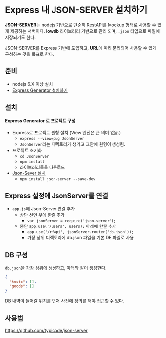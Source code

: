 Express 내 JSON-SERVER 설치하기
=====
**JSON-SERVER**는 nodejs 기반으로 단순히 RestAPI를 Mockup 형태로 사용할 수 있게 제공하는 서버이다. **lowdb** 라이브러리 기반으로 관리 되며, `.json` 타입으로 파일에 저장되기도 한다.

JSON-SERVER를 Express 기반에 도입하고, **URL**에 따라 분리되어 사용할 수 있게 구성하는 것을 목표로 한다.

준비
----
* nodejs 6.X 이상 설치
* [Express Generator 설치하기](https://expressjs.com/en/starter/generator.html)

설치
-----
#### Express Generator 로 프로젝트 구성
* Express로 프로젝트 원형 설치 (View 엔진은 큰 의미 없음.)
  * `express --view=pug JsonServer`
  * `JsonServer`라는 디렉토리가 생기고 그안에 원형이 생성됨.
* 프로젝트 초기화
  * `cd JsonServer`
  * `npm install`
  * 라이브러리들을 다운로드
* [Json-Sever 설치](https://github.com/typicode/json-server)
  * `npm install json-server --save-dev`

Express 설정에 JsonServer를 연결
-----
* `app.js`에 Json-Server 연결 추가
  * 상단 선언 부에 한줄 추가
    * `var jsonServer = require('json-server');`
  * 중단 `app.use('/users', users);` 아래에 한줄 추가
    * `app.use('/rfapi', jsonServer.router('db.json'));`
    * 가장 상위 디렉토리에 db.json 파일을 기본 DB 파일로 사용

DB 구성
-----
`db.json`을 가장 상위에 생성하고, 아래와 같이 생성한다.

```json
{
  "tests": [],
  "goods": []
}
```

DB 내역이 들어갈 위치를 먼저 사전에 정의를 해야 접근할 수 있다.

사용법
-----
https://github.com/typicode/json-server